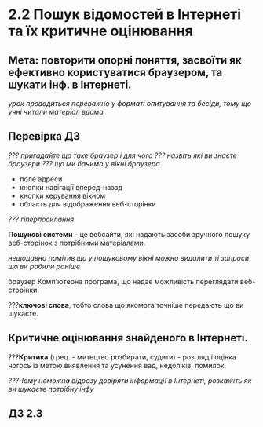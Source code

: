 # 2.2 Пошук відомостей в Інтернеті та їх критичне оцінювання

## Мета: повторити опорні поняття, засвоїти як ефективно користуватися браузером, та шукати інф. в Інтернеті. 

*урок проводиться переважно у форматі опитування та бесіди, тому що учні читали матеріал вдома*

## Перевірка ДЗ

*??? пригадайте що таке браузер і для чого* 
*??? назвіть які ви знаєте браузери*
*??? що ми бачимо у вікні браузера*

- поле адреси
- кнопки навігації вперед-назад
- кнопки керування вікном
- область для відображення веб-сторінки

*??? гіперпосилання*

**Пошукові системи** - це вебсайти, які надають засоби зручного пошуку веб-сторінок з потрібними матеріалами. 

*нещодавно помітив що у пошуковому вікні можно видалити ті запроси що ви робили раніше*

браузер Комп'ютерна програма, що надає можливість переглядати веб-сторінки.

???**ключові слова**, тобто слова що якомога точніше передають що ви шукаєте.

## Критичне оцінювання знайденого в Інтернеті.

???**Критика** (грец. - митецтво розбирати, судити) - розгляд і оцінка чогось із метою виявлення та усунення вад, недоліків, помилок.

*???Чому неможна відразу довіряти інформації в Інтернеті, розкажіть як ви шукаєте потрібну інфу*

## ДЗ 2.3
 